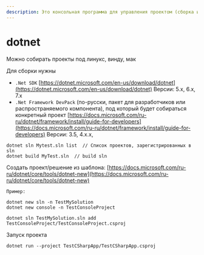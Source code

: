 ```yaml
---
description: Это консольная программа для управления проектом (сборка и тп)
---
```


# dotnet

Можно собирать проекты под линукс, винду, мак

Для сборки нужны&#x20;

* `.Net SDK`  [https://dotnet.microsoft.com/en-us/download/dotnet](https://dotnet.microsoft.com/en-us/download/dotnet)  Версии: 5.x, 6.x, 7.x
* `.Net Framework DevPack` (по-русски, пакет для разработчиков или распространяемого компонента), под который будет собираться конкретный проект [https://docs.microsoft.com/ru-ru/dotnet/framework/install/guide-for-developers](https://docs.microsoft.com/ru-ru/dotnet/framework/install/guide-for-developers) Версии: 3.5, 4.x.x,&#x20;

```
dotnet sln Mytest.sln list  // Список проектов, зарегистрированных в sln
dotnet build MyTest.sln  // build sln
```

Создать проект/решение из шаблона: [https://docs.microsoft.com/ru-ru/dotnet/core/tools/dotnet-new](https://docs.microsoft.com/ru-ru/dotnet/core/tools/dotnet-new)

```
Пример:

dotnet new sln -n TestMySolution
dotnet new console -n TestConsoleProject

dotnet sln TestMySolution.sln add TestConsoleProject/TestConsoleProject.csproj
```

Запуск проекта

```
dotnet run --project TestCSharpApp/TestCSharpApp.csproj
```
